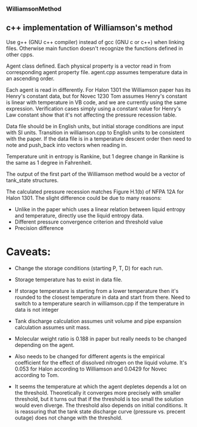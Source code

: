 ### WilliamsonMethod
## c++ implementation of Williamson's method


Use g++ (GNU c++ compiler) instead of gcc (GNU c or c++) when linking files. Otherwise main function doesn't recognize the functions defined in other cpps.



Agent class defined. Each physical property is a vector read in from corresponding agent property file. agent.cpp assumes temperature data in an ascending order.

Each agent is read in differently.
For Halon 1301 the Williamson paper has its Henry's constant data, but for Novec 1230 Tom assumes Henry's constant is linear with temperature in VB code, and we are currently using the same expression.
Verification cases simply using a constant value for Henry's Law constant show that it's not affecting the pressure recession table.

Data file should be in English units, but initial storage conditions are input with SI units. Transition in williamson.cpp to English units to be consistent with the paper.
If the data file is in a temperature descent order then need to note and push_back into vectors when reading in.

Temperature unit in entropy is Rankine, but 1 degree change in Rankine is the same as 1 degree in Fahrenheit.



The output of the first part of the Williamson method would be a vector of tank_state structures.



The calculated pressure recession matches Figure H.1(b) of NFPA 12A for Halon 1301.
The slight difference could be due to many reasons:
* Unlike in the paper which uses a linear relation between liquid entropy and temperature, directly use the liquid entropy data.
* Different pressure convergence criterion and threshold value
* Precision difference



# Caveats:

* Change the storage conditions (starting P, T, D) for each run.

* Storage temperature has to exist in data file.
* If storage temperature is starting from a lower temperature then it's rounded to the closest temperature in data and start from there. Need to switch to a temperature search in williamson.cpp if the temperature in data is not integer 

* Tank discharge calculation assumes unit volume and pipe expansion calculation assumes unit mass.

* Molecular weight ratio is 0.188 in paper but really needs to be changed depending on the agent.
* Also needs to be changed for different agents is the empirical coefficient for the effect of dissolved nitrogen on the liquid volume. It's 0.053 for Halon according to Williamson and 0.0429 for Novec according to Tom.

* It seems the temperature at which the agent depletes depends a lot on the threshold. Theoretically it converges more precisely with smaller threshold, but it turns out that if the threshold is too small the solution would even diverge.
The threshold also depends on initial conditions.
It is reassuring that the tank state discharge curve (pressure vs. precent outage) does not change with the threshold.

